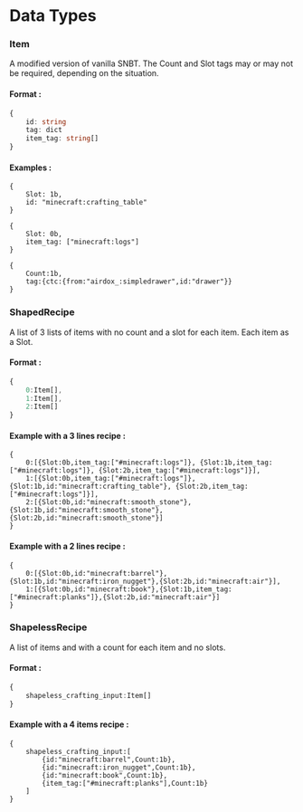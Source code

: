 
# Data Types

### Item

A modified version of vanilla SNBT. The Count and Slot tags may or may not be required, depending on the situation.
#### Format :
```ts
{
    id: string
    tag: dict
    item_tag: string[]
}
```
#### Examples :
```SNBT
{
    Slot: 1b,
    id: "minecraft:crafting_table"
}
```
```SNBT
{
    Slot: 0b,
    item_tag: ["minecraft:logs"]
}
```
```SNBT
{
    Count:1b,
    tag:{ctc:{from:"airdox_:simpledrawer",id:"drawer"}}
}
```


### ShapedRecipe
A list of 3 lists of items with no count and a slot for each item. Each item as a Slot.

#### Format :
```ts
{
    0:Item[],
    1:Item[],
    2:Item[]
}
```


#### Example with a 3 lines recipe :
```SNBT
{
    0:[{Slot:0b,item_tag:["#minecraft:logs"]}, {Slot:1b,item_tag:["#minecraft:logs"]}, {Slot:2b,item_tag:["#minecraft:logs"]}],
    1:[{Slot:0b,item_tag:["#minecraft:logs"]}, {Slot:1b,id:"minecraft:crafting_table"}, {Slot:2b,item_tag:["#minecraft:logs"]}],
    2:[{Slot:0b,id:"minecraft:smooth_stone"}, {Slot:1b,id:"minecraft:smooth_stone"}, {Slot:2b,id:"minecraft:smooth_stone"}]
}
```
#### Example with a 2 lines recipe :
```SNBT
{
    0:[{Slot:0b,id:"minecraft:barrel"},{Slot:1b,id:"minecraft:iron_nugget"},{Slot:2b,id:"minecraft:air"}],
    1:[{Slot:0b,id:"minecraft:book"},{Slot:1b,item_tag:["#minecraft:planks"]},{Slot:2b,id:"minecraft:air"}]
}
```


### ShapelessRecipe
A list of items and with a count for each item and no slots.

#### Format :
```ts
{
    shapeless_crafting_input:Item[]
}
```



#### Example with a 4 items recipe :
```SNBT
{
    shapeless_crafting_input:[
        {id:"minecraft:barrel",Count:1b},
        {id:"minecraft:iron_nugget",Count:1b},
        {id:"minecraft:book",Count:1b},
        {item_tag:["#minecraft:planks"],Count:1b}
    ]
}
```


